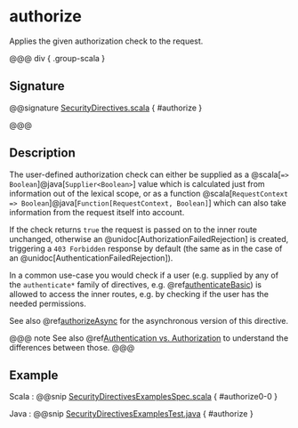 # authorize

Applies the given authorization check to the request.

@@@ div { .group-scala }

## Signature

@@signature [SecurityDirectives.scala]($akka-http$/akka-http/src/main/scala/akka/http/scaladsl/server/directives/SecurityDirectives.scala) { #authorize }

@@@

## Description

The user-defined authorization check can either be supplied as a @scala[`=> Boolean`]@java[`Supplier<Boolean>`] value which is calculated
just from information out of the lexical scope, or as a function @scala[`RequestContext => Boolean`]@java[`Function[RequestContext, Boolean]`] which can also
take information from the request itself into account.

If the check returns `true` the request is passed on to the inner route unchanged, otherwise an
@unidoc[AuthorizationFailedRejection] is created, triggering a `403 Forbidden` response by default
(the same as in the case of an @unidoc[AuthenticationFailedRejection]).

In a common use-case you would check if a user (e.g. supplied by any of the `authenticate*` family of directives,
e.g. @ref[authenticateBasic](authenticateBasic.md)) is allowed to access the inner routes, e.g. by checking if the user has the needed permissions.

See also @ref[authorizeAsync](authorizeAsync.md) for the asynchronous version of this directive.

@@@ note
See also @ref[Authentication vs. Authorization](index.md#authentication-vs-authorization) to understand the differences between those.
@@@

## Example

Scala
:  @@snip [SecurityDirectivesExamplesSpec.scala]($test$/scala/docs/http/scaladsl/server/directives/SecurityDirectivesExamplesSpec.scala) { #authorize0-0 }

Java
:  @@snip [SecurityDirectivesExamplesTest.java]($test$/java/docs/http/javadsl/server/directives/SecurityDirectivesExamplesTest.java) { #authorize }
